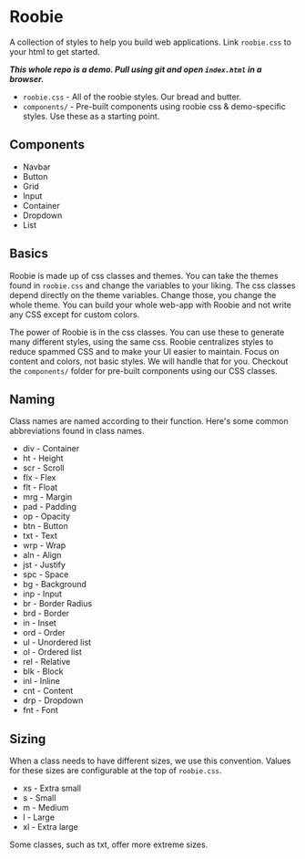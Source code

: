 # Roobie

A collection of styles to help you build web applications.  Link `roobie.css` to your html to get started.

***This whole repo is a demo.  Pull using git and open ```index.html``` in a browser.***

- ```roobie.css``` - All of the roobie styles.  Our bread and butter.
- ```components/``` - Pre-built components using roobie css & demo-specific styles.  Use these as a starting point.

## Components

- Navbar
- Button
- Grid
- Input
- Container
- Dropdown
- List

## Basics

Roobie is made up of css classes and themes.  You can take the themes found in ```roobie.css``` and change the variables to your liking.  The css classes depend directly on the theme variables.  Change those, you change the whole theme.  You can build your whole web-app with Roobie and not write any CSS except for custom colors.

The power of Roobie is in the css classes.  You can use these to generate many different styles, using the same css.  Roobie centralizes styles to reduce spammed CSS and to make your UI easier to maintain.  Focus on content and colors, not basic styles.  We will handle that for you.  Checkout the ```components/``` folder for pre-built components using our CSS classes.

## Naming

Class names are named according to their function.  Here's some common abbreviations found in class names.

- div - Container
- ht - Height
- scr - Scroll
- flx - Flex
- flt - Float
- mrg - Margin
- pad - Padding
- op - Opacity
- btn - Button
- txt - Text
- wrp - Wrap
- aln - Align
- jst - Justify
- spc - Space
- bg - Background
- inp - Input
- br - Border Radius
- brd - Border
- in - Inset
- ord - Order
- ul - Unordered list
- ol - Ordered list
- rel - Relative
- blk - Block
- inl - Inline
- cnt - Content
- drp - Dropdown
- fnt - Font

## Sizing

When a class needs to have different sizes, we use this convention.  Values for these sizes are configurable at the top of `roobie.css`. 

- xs - Extra small
- s - Small
- m - Medium
- l - Large
- xl - Extra large

Some classes, such as txt, offer more extreme sizes.